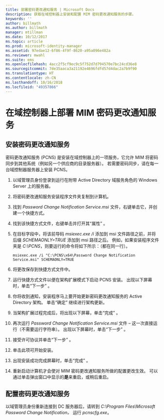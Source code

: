 ```yaml
---
title: 部署密码更改通知服务 | Microsoft Docs
description: 获取在域控制器上安装和配置 MIM 密码更改通知服务的步骤。
keywords: ''
author: billmath
ms.author: billmath
manager: mtillman
ms.date: 10/12/2017
ms.topic: article
ms.prod: microsoft-identity-manager
ms.assetid: 97edae12-6f86-4f9f-8620-a95a096e482a
ms.reviewer: mwahl
ms.suite: ems
ms.openlocfilehash: 4acc2f5cf9ec9c5f752d7d794570e7bc24cd36e8
ms.sourcegitcommit: 7de35aaca3a21192e4696fdfd57d4dac2a7b9f90
ms.translationtype: HT
ms.contentlocale: zh-CN
ms.lasthandoff: 10/16/2018
ms.locfileid: "49357866"
---
```

# <a name="deploy-the-mim-password-change-notification-service-on-a-domain-controller"></a>在域控制器上部署 MIM 密码更改通知服务

## <a name="install-the-password-change-notification-service"></a>安装密码更改通知服务
密码更改通知服务 (PCNS) 是安装在域控制器上的一项服务，它允许 MIM 将密码同步到其他系统（例如另一个供应商的目录服务器）。 若需要密码同步，请在每一台域控制器服务器上安装 PCNS。

1.  以域管理员身份登录到运行在附带 Active Directory 域服务角色的 Windows Server 上的服务器。

2.  将密码更改通知服务安装程序文件夹复制到计算机。

3.  找到 *Password Change Notification Service.msi* 文件，右键单击它，并创建一个快捷方式。

4.  找到该快捷方式文件，右键单击并打开其“属性” 。

5.  在目标字段中，将该前导码 *msiexec.exe /i* 添加到 msi 文件路径之前，并将后缀 *SCHEMAONLY=TRUE* 添加到 msi 路径之后。 例如，如果安装程序文件夹是 *C:\PCNS*，则要运行的命令将如下所示：（都在同一行）。

    ```
    msiexec.exe /i "C:\PCNS\x64\Password Change Notification Service.msi" SCHEMAONLY=TRUE
    ```

6.  将更改保存到快捷方式文件中。

7.  运行快捷方式文件以便在架构扩展模式下启动 PCNS 安装。 出现以下屏幕时，单击“下一步” 。

8.  你将收到通知，安装程序马上要开始更新密码更改通知服务的 Active Directory 架构。 单击“确定”  继续进行架构更新。

9. 当架构扩展过程完成后，将出现以下屏幕，单击“完成” 。

10. 再次运行 *Password Change Notification Service.msi* 文件 – 这一次直接运行（不需要运行字符串）。  出现以下屏幕时，单击“下一步” 。

11. 接受许可协议并单击“下一步” 。

12. 单击此项可开始安装。

13. 出现安装成功完成屏幕时，单击“完成” 。

14. 重新启动计算机才会使对 MIM 密码更改通知服务所做的配置更改生效。 可以通过单击弹出窗口中显示的**是**来重启，或稍后重启。

## <a name="configuring-the-password-change-notification-service"></a>配置密码更改通知服务
以域管理员身份重新连接到 DC 服务器后，请转到 *C:\Program Files\Microsoft Password Change Notification。* 运行 *pcnscfg.exe*。
